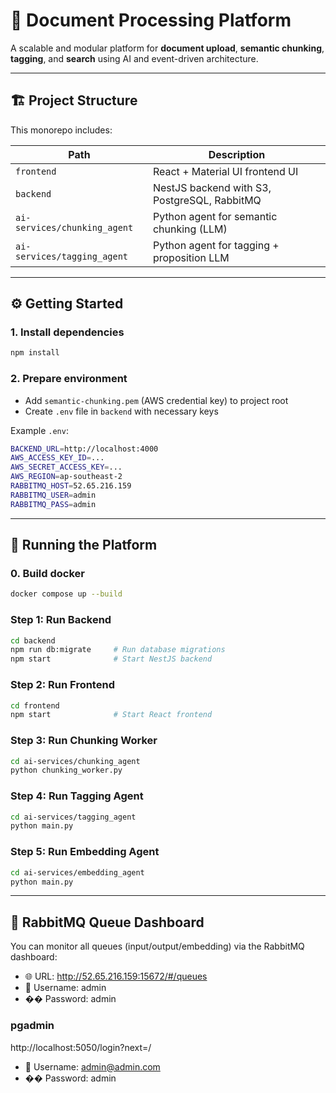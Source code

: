 # 📄 Document Processing Platform

A scalable and modular platform for **document upload**, **semantic chunking**, **tagging**, and **search** using AI and event-driven architecture.

---

## 🏗️ Project Structure

This monorepo includes:

| Path                          | Description                                 |
|-------------------------------|---------------------------------------------|
| `frontend`                    | React + Material UI frontend UI             |
| `backend`                     | NestJS backend with S3, PostgreSQL, RabbitMQ|
| `ai-services/chunking_agent`  | Python agent for semantic chunking (LLM)    |
| `ai-services/tagging_agent`   | Python agent for tagging + proposition LLM  |

---

## ⚙️ Getting Started


### 1. Install dependencies

```bash
npm install
```

### 2. Prepare environment

- Add `semantic-chunking.pem` (AWS credential key) to project root
- Create `.env` file in `backend` with necessary keys

Example `.env`:

```bash
BACKEND_URL=http://localhost:4000
AWS_ACCESS_KEY_ID=...
AWS_SECRET_ACCESS_KEY=...
AWS_REGION=ap-southeast-2
RABBITMQ_HOST=52.65.216.159
RABBITMQ_USER=admin
RABBITMQ_PASS=admin
```

---

## 🚀 Running the Platform

### 0. Build docker
```bash
docker compose up --build
```

### Step 1: Run Backend

```bash
cd backend
npm run db:migrate     # Run database migrations
npm start              # Start NestJS backend
```

### Step 2: Run Frontend

```bash
cd frontend
npm start              # Start React frontend
```

### Step 3: Run Chunking Worker

```bash
cd ai-services/chunking_agent
python chunking_worker.py
```

### Step 4: Run Tagging Agent

```bash
cd ai-services/tagging_agent
python main.py
```

### Step 5: Run Embedding Agent

```bash
cd ai-services/embedding_agent
python main.py
```

---

## 🧪 RabbitMQ Queue Dashboard

You can monitor all queues (input/output/embedding) via the RabbitMQ dashboard:

- 🌐 URL: http://52.65.216.159:15672/#/queues
- 🔑 Username: admin
- �� Password: admin

### pgadmin

http://localhost:5050/login?next=/

- 🔑 Username: admin@admin.com
- �� Password: admin
